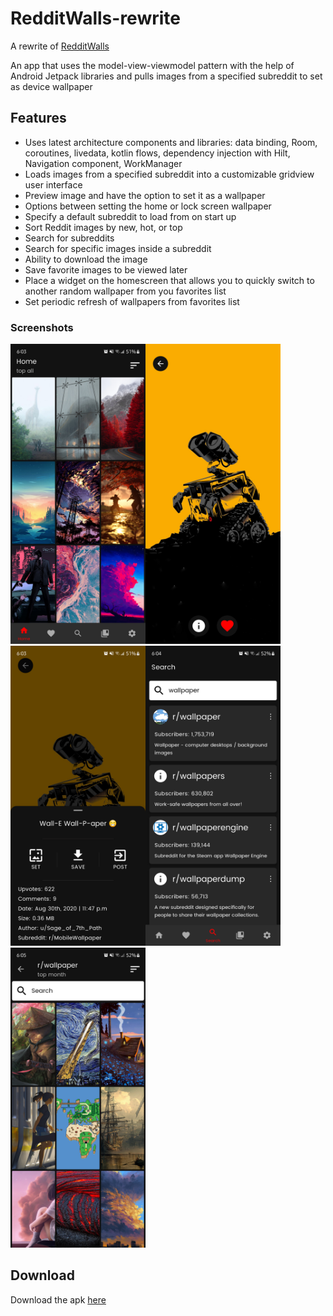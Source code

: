 # RedditWalls-rewrite
A rewrite of [RedditWalls](https://github.com/meh430/RedditWall)

An app that uses the model-view-viewmodel pattern with the help of Android Jetpack libraries and pulls images from a specified subreddit to set as device wallpaper

## Features
- Uses latest architecture components and libraries: data binding, Room, coroutines, livedata, kotlin flows, dependency injection with Hilt, Navigation component, WorkManager
- Loads images from a specified subreddit into a customizable gridview user interface
- Preview image and have the option to set it as a wallpaper
- Options between setting the home or lock screen wallpaper
- Specify a default subreddit to load from on start up
- Sort Reddit images by new, hot, or top
- Search for subreddits
- Search for specific images inside a subreddit
- Ability to download the image
- Save favorite images to be viewed later
- Place a widget on the homescreen that allows you to quickly switch to another random wallpaper from you favorites list
- Set periodic refresh of wallpapers from favorites list

### Screenshots
<img src="screens/Screenshot_20210911-180312_RedditWalls.png" height="480" width="216"><img src="screens/Screenshot_20210911-180322_RedditWalls.png" height="480" width="216"><img src="screens/Screenshot_20210911-180332_RedditWalls.png" height="480" width="216"><img src="screens/Screenshot_20210911-180458_RedditWalls.png" height="480" width="216"><img src="screens/Screenshot_20210911-180543_RedditWalls.png" height="480" width="216">

## Download
Download the apk [here](https://github.com/meh430/RedditWalls-rewrite/releases/download/1.0/rw1.apk)
